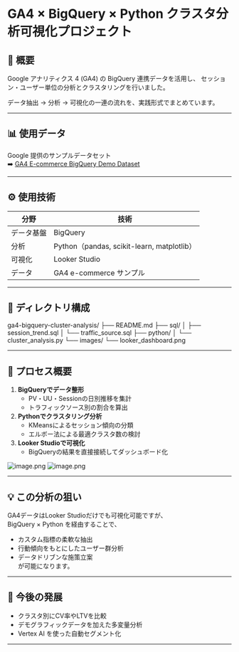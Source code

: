 # GA4 × BigQuery × Python クラスタ分析可視化プロジェクト

## 🎯 概要
Google アナリティクス 4 (GA4) の BigQuery 連携データを活用し、
セッション・ユーザー単位の分析とクラスタリングを行いました。

データ抽出 → 分析 → 可視化の一連の流れを、実践形式でまとめています。

---

## 📊 使用データ
Google 提供のサンプルデータセット  
➡️ [GA4 E-commerce BigQuery Demo Dataset](https://developers.google.com/analytics/bigquery/web-ecommerce-demo-dataset?hl=ja)

---

## ⚙️ 使用技術
| 分野 | 技術 |
|------|------|
| データ基盤 | BigQuery |
| 分析 | Python（pandas, scikit-learn, matplotlib） |
| 可視化 | Looker Studio |
| データ | GA4 e-commerce サンプル |

---

## 📁 ディレクトリ構成
ga4-bigquery-cluster-analysis/
├── README.md
├── sql/
│   ├── session_trend.sql
│   └── traffic_source.sql
├── python/
│   └── cluster_analysis.py
└── images/
    └── looker_dashboard.png


---

## 🧩 プロセス概要
1. **BigQueryでデータ整形**
   - PV・UU・Sessionの日別推移を集計
   - トラフィックソース別の割合を算出
2. **Pythonでクラスタリング分析**
   - KMeansによるセッション傾向の分類
   - エルボー法による最適クラスタ数の検討
3. **Looker Studioで可視化**
   - BigQueryの結果を直接接続してダッシュボード化

![image.png](https://qiita-image-store.s3.ap-northeast-1.amazonaws.com/0/1303394/127927b4-da39-4b63-97f5-e9d0a953e372.png)
![image.png](https://qiita-image-store.s3.ap-northeast-1.amazonaws.com/0/1303394/d175e5a5-1bb2-425d-bb0a-d8fcf7756d2d.png)

---

## 💡 この分析の狙い
GA4データはLooker Studioだけでも可視化可能ですが、  
BigQuery × Python を経由することで、
- カスタム指標の柔軟な抽出  
- 行動傾向をもとにしたユーザー群分析  
- データドリブンな施策立案  
が可能になります。

---

## 🧠 今後の発展
- クラスタ別にCV率やLTVを比較
- デモグラフィックデータを加えた多変量分析
- Vertex AI を使った自動セグメント化

---
